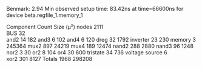 Benmark: 2.94
Min observed setup time: 83.42ns at time=66600ns for device beta.regfile_1.memory_1

Component	Count	Size (μ²)
nodes	2111	
BUS	32	
and2	14	182
and3	6	102
and4	6	120
dreg	32	1792
inverter	23	230
memory	3	245364
mux2	897	24219
mux4	189	12474
nand2	288	2880
nand3	96	1248
nor2	3	30
or2	8	104
or4	30	600
tristate	34	736
voltage source	6	
xor2	301	8127
Totals	1968	298208
